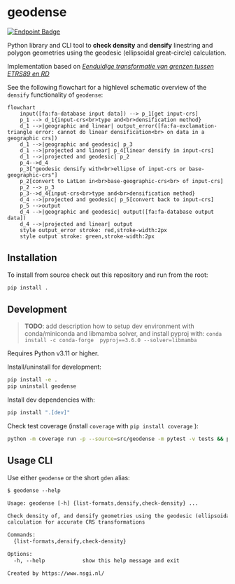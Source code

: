 # geodense

[![Endpoint Badge](https://img.shields.io/endpoint?url=https%3A%2F%2Fgeodetischeinfrastructuur.github.io%2Fgeodense%2Fbadge.json&style=flat-square&logo=pytest&logoColor=white)](https://geodetischeinfrastructuur.github.io/geodense/)

Python library and CLI tool to **check density** and **densify** linestring and polygon geometries using the geodesic (ellipsoidal great-circle) calculation.

Implementation based on [*Eenduidige transformatie van grenzen tussen ETRS89 en RD*](https://geoforum.nl/uploads/default/original/2X/c/c0795baa683bf3845c866ae4c576a880455be02a.pdf)

See the following flowchart for a highlevel schematic overview of the `densify` functionality of `geodense`:

```mermaid
flowchart
    input([fa:fa-database input data]) --> p_1[get input-crs]
    p_1 --> d_1{input-crs<br>type and<br>densification method}
    d_1 -->|geographic and linear| output_error([fa:fa-exclamation-triangle error: cannot do linear densification<br> on data in a geographic crs])
    d_1 -->|geographic and geodesic| p_3
    d_1 -->|projected and linear| p_4[linear densify in input-crs]
    d_1 -->|projected and geodesic| p_2    
    p_4-->d_4
    p_3["geodesic densify with<br>ellipse of input-crs or base-geographic-crs"]
    p_2[convert to LatLon in<br>base-geographic-crs<br> of input-crs]
    p_2 --> p_3
    p_3-->d_4{input-crs<br>type and<br>densification method}
    d_4 -->|projected and geodesic| p_5[convert back to input-crs]
    p_5 -->output
    d_4 -->|geographic and geodesic| output([fa:fa-database output data])
    d_4 -->|projected and linear| output
    style output_error stroke: red,stroke-width:2px
    style output stroke: green,stroke-width:2px
```

## Installation

To install from source check out this repository and run from the root:

```sh
pip install .
```

## Development

> **TODO**: add description how to setup dev environment with conda/miniconda and libmamba solver, and install pyproj with: `conda install -c conda-forge  pyproj==3.6.0 --solver=libmamba`


Requires Python v3.11 or higher.

Install/uninstall for development:

```sh
pip install -e .
pip uninstall geodense
```

Install dev dependencies with:

```sh
pip install ".[dev]"
```

Check test coverage (install `coverage` with `pip install coverage` ):

```sh
python -m coverage run -p --source=src/geodense -m pytest -v tests && python -m  coverage report -m
```

## Usage CLI

Use either `geodense` or the short `gden` alias:

```txt
$ geodense --help

Usage: geodense [-h] {list-formats,densify,check-density} ...

Check density of, and densify geometries using the geodesic (ellipsoidal great-circle)
calculation for accurate CRS transformations

Commands:
  {list-formats,densify,check-density}

Options:
  -h, --help            show this help message and exit

Created by https://www.nsgi.nl/
```
